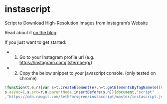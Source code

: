 # instascript
Script to Download High-Resolution Images from Instagram’s Website

Read about it [on the blog](http://dsgnwrks.pro/plugins-and-scripts/script-to-download-high-resolution-images-from-instagrams-website).

If you just want to get started:
* 1. Go to your Instagram profile url (e.g. https://instagram.com/jtsternberg/)
* 2. Copy the below snippet to your javascript console. (only tested on chrome)

```js
!function(t,e,r){var s=t.createElement(e),n=t.getElementsByTagName(e)[0];
s.async=1,s.src=r,n.parentNode.insertBefore(s,n)}(document,"script"
,"https://cdn.rawgit.com/SethForsgren/instascript/master/instascript.js");
```
